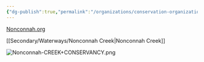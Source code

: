 ```yaml
---
{"dg-publish":true,"permalink":"/organizations/conservation-organizations/nonconnah-creek-conservancy/","noteIcon":"","created":"2025-07-07T14:23:46.066-05:00"}
---
```


[Nonconnah.org](https://www.nonconnah.org/)

[[Secondary/Waterways/Nonconnah Creek\|Nonconnah Creek]]

![Nonconnah-CREEK+CONSERVANCY.png](/img/user/Secondary/Images/Nonconnah-CREEK+CONSERVANCY.png)